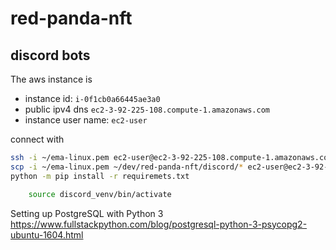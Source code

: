 # red-panda-nft

## discord bots
The aws instance is 
- instance id: `i-0f1cb0a66445ae3a0`
- public ipv4 dns `ec2-3-92-225-108.compute-1.amazonaws.com`
- instance user name: `ec2-user`


connect with 
```bash
ssh -i ~/ema-linux.pem ec2-user@ec2-3-92-225-108.compute-1.amazonaws.com
scp -i ~/ema-linux.pem ~/dev/red-panda-nft/discord/* ec2-user@ec2-3-92-225-108.compute-1.amazonaws.com:~/discord/.
python -m pip install -r requiremets.txt

    source discord_venv/bin/activate

```

Setting up PostgreSQL with Python 3 https://www.fullstackpython.com/blog/postgresql-python-3-psycopg2-ubuntu-1604.html